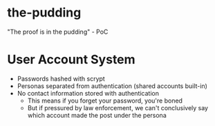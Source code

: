 the-pudding
===========

"The proof is in the pudding" - PoC

User Account System
========
* Passwords hashed with scrypt
* Personas separated from authentication (shared accounts built-in)
* No contact information stored with authentication
  * This means if you forget your password, you're boned
  * But if pressured by law enforcement, we can't conclusively say which account made the post under the persona
